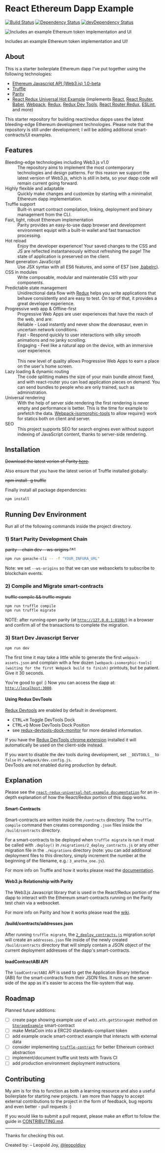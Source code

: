 
# React Ethereum Dapp Example

[![Build Status](https://travis-ci.org/leopoldjoy/react-ethereum-dapp-example.svg?branch=master&style=flat-square)](https://travis-ci.org/leopoldjoy/react-ethereum-dapp-example)
[![Dependency Status](https://david-dm.org/leopoldjoy/react-ethereum-dapp-example.svg?style=flat-square)](https://david-dm.org/leopoldjoy/react-ethereum-dapp-example)
[![devDependency Status](https://david-dm.org/leopoldjoy/react-ethereum-dapp-example/dev-status.svg?style=flat-square)](https://david-dm.org/leopoldjoy/react-ethereum-dapp-example?type=dev)

![Includes an example Ethereum token implementation and UI](/images/metacoin.gif?raw=true "Includes an example Ethereum token implementation and UI")

Includes an example Ethereum token implementation and UI!

## About

This is a starter boilerplate Ethereum dapp I've put together using the following technologies:

* [Ethereum Javascript API (Web3.js) 1.0-beta](https://github.com/ethereum/web3.js/tree/1.0)
* [Truffle](https://github.com/trufflesuite/truffle)
* [Parity](https://github.com/paritytech/parity)
* [React Redux Universal Hot Example](https://github.com/bertho-zero/react-redux-universal-hot-example) (implements [React](https://github.com/facebook/react), [React Router](https://github.com/reactjs/react-router), [Babel](http://babeljs.io), [Webpack](https://webpack.js.org/), [Redux](https://github.com/reactjs/redux), [Redux Dev Tools](https://github.com/reactjs/redux-devtools), [React Router Redux](https://github.com/reactjs/react-router-redux), [ESLint](http://eslint.org), and more)

This starter repository for building react/redux dapps uses the latest bleeding-edge Ethereum development technologies. Please note that the repository is still under development; I will be adding additional smart-contracts/UI examples.

## Features

<dl>
  <dt>Bleeding-edge technologies including Web3.js v1.0</dt>
  <dd>The repository aims to implement the most contemporary technologies and design patterns. For this reason we support the latest version of Web3.js, which is still in beta, so your dapp code will remain current going forward.</dd>

  <dt>Highly flexible and adaptable</dt>
  <dd>Quickly make changes and customize by starting with a minimalist Ethereum dapp implementation.</dd>

  <dt>Truffle support</dt>
  <dd>Built-in smart contract compilation, linking, deployment and binary management from the CLI.</dd>

  <dt>Fast, light, robust Ethereum implementation</dt>
  <dd>Parity provides an easy-to-use dapp browser and development environment equipt with a built-in wallet and fast transaction processing.</dd>

  <dt>Hot reload</dt>
  <dd>Enjoy the developer experience! Your saved changes to the CSS and JS are reflected instantaneously without refreshing the page! The state of application is preserved on the client.</dd>

  <dt>Next generation JavaScript</dt>
  <dd>Use JSX syntax with all ES6 features, and some of ES7 (see <a href=".babelrc">.babelrc</a>).</dd>

  <dt>CSS in modules</dt>
  <dd>Write composable, modular and maintenable CSS with your components.</dd>

  <dt>Predictable state management</dt>
  <dd>Unidirectional data flow with <a href="http://redux.js.org">Redux</a> helps you write applications that behave consistently and are easy to test. On top of that, it provides a great developer experience.</dd>

  <dt>Progressive web app & Offline-first</dt>
  <dd>Progressive Web Apps are user experiences that have the reach of the web, and are:<br>
Reliable - Load instantly and never show the downasaur, even in uncertain network conditions.<br>
Fast - Respond quickly to user interactions with silky smooth animations and no janky scrolling.<br>
Engaging - Feel like a natural app on the device, with an immersive user experience.<br><br>
This new level of quality allows Progressive Web Apps to earn a place on the user's home screen.</dd>

  <dt>Lazy loading & dynamic routing</dt>
  <dd>The code splitting makes the size of your main bundle almost fixed, and with react-router you can load application pieces on demand. You can send bundles to people who are only trained, such as administration.</dd>

  <dt>Universal rendering</dt>
  <dd>With the help of server side rendering the first rendering is never empty and performance is better. This is the time for example to prefetch the data.
<a href="https://github.com/halt-hammerzeit/webpack-isomorphic-tools">Webpack-isomorphic-tools</a> to allow require() work for statics both on client and server.</dd>

  <dt>SEO</dt>
  <dd>This project supports SEO for search engines even without support indexing of JavaScript content, thanks to server-side rendering.</dd>
</dl>

## Installation

~~Download the latest verion of Parity [here](https://github.com/paritytech/parity/releases).~~

Also ensure that you have the latest verion of Truffle installed globally:

~~npm install -g truffle~~

Finally install all package dependencies:

```bash
npm install
```

## Running Dev Environment

Run all of the following commands inside the project directory.

### 1) Start Parity Development Chain

~~parity --chain dev --ws-origins "*"~~

```bash
npm run ganache-cli -- -f "YOUR_INFURA_URL"
```

Note: we set `--ws-origins` so that we can use websockets to subscribe to blockchain events.

### 2) Compile and Migrate smart-contracts

~~truffle compile && truffle migrate~~

```bash
npm run truffle compile
npm run truffle migrate
```

NOTE: after running open parity (at [`http://127.0.0.1:8180/`](http://127.0.0.1:8180/)) in a browser and confirm all of the transactions to complete the migration.

### 3) Start Dev Javascript Server

```bash
npm run dev
```

The first time it may take a little while to generate the first `webpack-assets.json` and complain with a few dozen `[webpack-isomorphic-tools] (waiting for the first Webpack build to finish)` printouts, but be patient. Give it 30 seconds.

You're good to go! :) Now you can access the dapp at: [`http://localhost:3000`](http://localhost:3000).

#### Using Redux DevTools

[Redux Devtools](https://github.com/gaearon/redux-devtools) are enabled by default in development.

- <kbd>CTRL</kbd>+<kbd>H</kbd> Toggle DevTools Dock
- <kbd>CTRL</kbd>+<kbd>Q</kbd> Move DevTools Dock Position
- see [redux-devtools-dock-monitor](https://github.com/gaearon/redux-devtools-dock-monitor) for more detailed information.

If you have the [Redux DevTools chrome extension](https://chrome.google.com/webstore/detail/redux-devtools/lmhkpmbekcpmknklioeibfkpmmfibljd) installed it will automatically be used on the client-side instead.

If you want to disable the dev tools during development, set `__DEVTOOLS__` to `false` in `/webpack/dev.config.js`.  
DevTools are not enabled during production by default.

## Explanation

Please see the [`react-redux-universal-hot-example documentation`](https://github.com/bertho-zero/react-redux-universal-hot-example#explanation) for an in-depth explanation of how the React/Redux portion of this dapp works.

#### Smart-Contracts

Smart-contracts are written inside the `/contracts` directory. The `truffle compile` command then creates corresponding `.json` files inside the `/build/contracts` directory.

For a smart-contracts to be deployed when `truffle migrate` is run it must be called with `.deploy()` in `/migrations/2_deploy_contracts.js` or any other migration file in the `./migrations` directory (note: you can add additional deployment files to this directory, simply increment the number at the beginning of the filename, e.g.: `3_anotha_one.js`).

For more info on Truffle and how it works please read the [documentation](http://truffleframework.com/docs/).

#### Web3.js Relationship with Parity

The Web3.js Javascript library that is used in the React/Redux portion of the dapp to interact with the Ethereum smart-contracts running on the Parity test chain via a websocket.

For more info on Parity and how it works please read the [wiki](https://github.com/paritytech/parity/wiki).

#### /build/contracts/addresses.json

After running `truffle migrate`, the [`2_deploy_contracts.js`](/migrations/2_deploy_contracts.js) migration script will create an `addresses.json` file inside of the newly created `/build/contracts` directory that will simply contain a JSON object of the current deployment addresses of the dapp's smart-contracts.

#### loadContractABI API

The `loadContractABI` API is used to get the Application Binary Interface (ABI) for the smart-contracts from their JSON files. It runs on the server-side of the app as it's easier to access the file-system that way.

## Roadmap 

Planned future additions:

- [ ] create page showing example use of `web3.eth.getStorageAt` method on [`StorageExample`](/contracts/StorageExample.sol) smart-contract
- [ ] make MetaCoin into a ERC20 standards-compliant token
- [ ] add example oracle smart-contract example that interacts with external data
- [ ] consider implementing [`truffle-contract`](https://github.com/trufflesuite/truffle-contract) for better Ethereum contract abstraction
- [ ] implement/document truffle unit tests with Travis CI
- [ ] add production environment deployment instructions

## Contributing

My aim is for this to function as both a learning resource and also a useful boilerplate for starting new projects. I am more than happy to accept external contributions to the project in the form of feedback, bug reports and even better - pull requests :) 

If you would like to submit a pull request, please make an effort to follow the guide in [CONTRIBUTING.md](CONTRIBUTING.md). 
 
---
Thanks for checking this out.

Created by:
– Leopold Joy, [@leopoldjoy](https://twitter.com/leopoldjoy)

